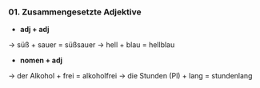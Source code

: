 ### 01.  Zusammengesetzte Adjektive

- **adj + adj**

-> süß + sauer = süßsauer
-> hell + blau = hellblau

- **nomen + adj**

-> der Alkohol + frei = alkoholfrei
-> die Stunden (Pl) + lang = stundenlang


 